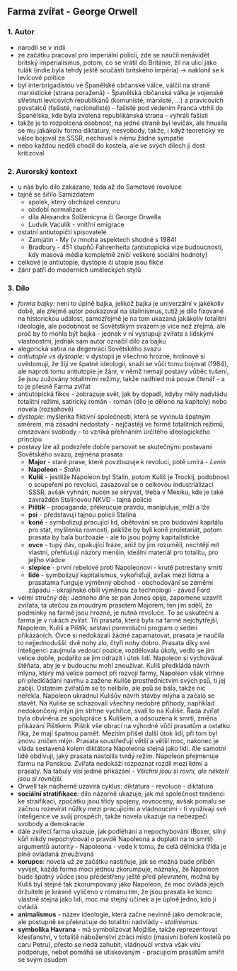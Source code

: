 ## Farma zvířat - George Orwell

### 1. Autor

- narodil se v indii
- ze začátku pracoval pro imperiální policii, zde se naučil nenávidět britský imperialismus, potom, co se vrátil do Británie, žil na ulici jako tulák (indie byla tehdy ještě součástí britského impéria) $\rightarrow$ naklonil se k levicové politice
- byl interbrigadistou ve Španělské občanské válce, válčil na straně marxistické (strana poražená) - Španělská občanská válka je vojenské střetnutí levicovích republikánů (komunisté, marxisté, ...) a pravicovích povstalců (fašisté, nacionalisté) - fašisté pod vedením Franca vtrhli do Španělska, kde byla zvolená republikánská strana - vyhráli fašisti
- takže je to rozpolcená osobnost, na jedné straně byl levičák, ale hnusila se mu jakákoliv forma diktatury, nesvobody, takže, i když teoreticky ve válce bojoval za SSSR, nechoval k němu žádné sympatie
- nebo každou neděli chodil do kostela, ale ve svých dílech ji dost kritizoval

### 2. Aurorský kontext

- u nás bylo dílo zakázano, teda až do Sametové revoluce
- tajně se šířilo Samizdatem
	- spolek, který obcházel cenzuru
	- období normalizace
	- díla Alexandra Solženicyna či George Orwella
	- Ludvík Vaculík - vnitřní emigrace
- ostatní antiutopičtí spisovatelé
	- Zamjatin - My (v mnoha aspektech shodné s 1984)
	- Bradbury - 451 stupňů Fahrenheita (antiutopická vize budoucnosti, kdy masová média kompletně zničí veškeré sociální hodnoty)
- celkově je antiutopie, dystopie či utopie jsou fikce
- žánr patří do moderních uměleckých stylů

### 3. Dílo

- *forma bajky*: neni to úplně bajka, jelikož bajka je univerzální v jakékoliv době, ale zřejmě autor poukazoval na stalinismus, tutíž je dílo fixované na historickou událost, samozřejmě je na tom ukazaná jakákoliv totalitní ideologie, ale podobnost se Sovětstkým svazem je více než zřejmá, ale proč by to mohla být bajka - jednak v ní vystupují zvířata s lidskými vlastnostmi, jednak sám autor označil dílo za bajku
- alegorická satira na degenraci Sovětského svazu
- *antiutopie vs dystopie*: v dystopii je všechno hrozné, hrdinové si uvědomují, že žijí ve špatné ideologii, snaží se vůči tomu bojovat (1984), ale naproti tomu antiutopie je žánr, v němž nemají postavy vůběc tušení, že jsou zužovány totalitními režimy, takže nadhled má pouze čtenář - a to je přesně Farma zvířat
- antiutopická fikce - zobrazuje svět, jak by dopadl, kdyby měly nadvládu totalitní režimi, satirický román - román (dílo je děleno na kapitoly) nebo novela (rozsahově)
- *dystopie*: myšlenka fiktivní společnosti, která se vyvinula špatným směrem, má zásadní nedostaty - nejčastěji ve formě totalitních režimů, omezování svobody - to vzniká přehnáním určitého ideologického principu
- postavy lze až podezřele dobře parsovat se skutečnými postavami Sovětského svazu, zejména prasata
	- **Major** - staré prase, které povzbuzuje k revoluci, poté umírá - *Lenin*
	- **Napoleon** - *Stalin*
	- **Kuliš** - jestliže Napoleon byl Stalin, potom Kuliš je Trockij, podobnost o soupeření po revoluci, zasazoval se o celkovou industrializaci SSSR, avšak vyhnán, nucen se skrývat, třeba v Mexiku, kde je také zavražděn Stalinovou NKVD - tajná policie
	- **Pištík** - propaganda, překrucuje pravdu, manipuluje, mlží a lže
	- **psi** - představují tajnou policii Stalina
	- **koně** - symbolizují pracující lid, obětování se pro budování kapitálu pro stát, myšlenka rovnosti, pakliže by byli koně proletariát, potom prasata by bala buržoazie - ale to jsou pojmy kapitalistické
	- **ovce** - tupý dav, opakující fráze, aniž by jim rozuměli, nechtějí mít vlastní, přehlušují názory menšin, ideální materiál pro totalitu, pro jejího vládce
	- **slepice** - první rebelové proti Napoleonovi - krutě potrestány smrtí
	- **lidé** - symbolizují kapitalismus, vykořisťují, avšak mezi lidma a prasatama funguje výměnný obchod - obchodování se zeměmí západu - ukrajinské obilí výměnou za technologii - závod Ford
- velmi stručný děj:
	Jednoho dne se pan Jones opije, zapomene uzavřít zvířata, ta utečou za moudrým prasetem Majorem, ten jim sdělí, že podmínky na farmě jsou hrozné, je nutná revoluce. To se uskuteční a farma je v rukách zvířat. Tři prasata, která byla na farmě nejchytřejší, Napoleon, Kuliš a Pištík, sestaví porevoluční program o sedmi přikázáních. Ovce si nedokázali žádné zapamatovat, prasata je naučila to nejjednodušší: dvě nohy zlo, čtyři nohy dobro. Prasata díky své inteligenci zaujmula vedoucí pozice, rozdělovala úkoly, vedlo se jim velice dobře, podařilo se jim odrazit i útok lidí. Napoleon si vychovával štěňata, aby je v budoucnu mohl zneužívat. Kuliš předkládá návrh mlýna, který má velice pomoct při rozvoji farmy, Napoleon však vtrhne při předkládání návrhu a zažene Kuliše prostřednictvím svých psů, ti jej zabijí. Ostatním zvířatům se to nelíbilo, ale psů se bála, takže nic neřekla. Napoleon ukradnul Kulišův návrh stavby mlýna a začalo se stavět. Na Kuliše se schazovali všechny nedobré příhody, například nedokončený mlýn jim strhne vychřice, svalí to na Kuliše. Řada zvířat byla obviněna ze spolupráce s Kulišem, a odsouzena k smrti, změna přikázání Pištíkem. Pištík vše obrací na výhodné vůčí prasatům a ostatku říka, že mají špatnou paměť. Mezitím přišel další útok lidí, při tom byl znovu zničen mlýn. Prasata soustřeďují větší a větší moc, nakonec je vláda sestavená kolem diktátora Napoleona stejná jako lidi. Ale samotní lidé obdivují, jaký prasata nastolila tvrdý režim. Napoleon přejmenuje farmu na Panskou. Zvířata nedokáží rozpoznat rozdíl mezi lidmi a prasaty. Na tabuly visí jediné přikázání - *Všichni jsou si rovni, ale někteří jsou si rovnější.*
- Orwell tak nádherně uzavírá cyklus: diktatura - revoluce - diktatura
- **sociální stratifikace**: dílo názorně ukazuje, jak má společnost tendenci ke straifikaci, zpočátku jsou třídy spojeny, rovnoceny, avšak pomalu se začnou rozevírat nůžky mezi pracujícími a vládnoucími - ti využívají své inteligence ve svůj prospěch, takže novela ukazuje na nebezpečí svobody a demokracie
- dále zvířecí farma ukazuje, jak podléhání a nepochybování (Boxer, silný kůň nikdy nepochyboval o pravdě Napoleona a doplatil na to smrtí) argumentů autority - Napoleona - vede k tomu, že celá dělnická třída je plně ovládaná zneužívaná
- **korupce**: novela už ze začátku nastiňuje, jak se možná bude příběh vyvíjet, každá forma moci jednou zkorumpuje, náznaky, že Napoleon bude špatný vůdce jsou předestřeny ještě před převratem, možná by Kuliš byl stejně tak zkorumpovaný jako Napoleon, že moc ovládá jejich držuitele je krásně vylíčeno v románu tím, že jsou prasata ke konci vlastně stejná jako lidi, moc má stejný účinek a je úplně jedno, kdo ji ovládá
- **animalismus** - název ideologie, která začne nevinně jako demokracie, ale postupně se překrucuje do totalitní nadvlády - *stalinismus*
- **symbolika Havrana** - má symbolizovat Mojžíše, takže reprezentovat křesťanství, v totalitě náboženství ztrácí místo (masivní boření kostelů po caru Petru), přesto se nedá zahubit, vládnoucí vrstva však víru podporuje, nebot pomáhá se utiskovaným - pracujícím prasatům smířit se svým osudem